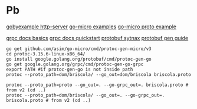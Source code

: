 # Pb

[gobyexample http-server](https://gobyexample.com/http-servers)
[go-micro examples](https://github.com/asim/go-micro/tree/master/examples)
[go-micro proto example](https://github.com/asim/go-micro/tree/master/cmd/protoc-gen-micro)

[grpc docs basics](https://grpc.io/docs/languages/go/basics/)
[grpc docs quickstart](https://grpc.io/docs/languages/go/quickstart/)
[protobuf sytnax](https://developers.google.com/protocol-buffers/docs/reference/proto3-spec#syntax)
[protobuf gen guide](https://developers.google.com/protocol-buffers/docs/reference/go-generated)

```shell
go get github.com/asim/go-micro/cmd/protoc-gen-micro/v3
cd protoc-3.15.6-linux-x86_64/
go install google.golang.org/protobuf/cmd/protoc-gen-go
go get google.golang.org/grpc/cmd/protoc-gen-go-grpc
export PATH #if protoc-gen-go is not inside path
protoc --proto_path=dom/briscola/ --go_out=dom/briscola briscola.proto

protoc --proto_path=proto --go_out=. --go-grpc_out=. briscola.proto # from v2 (cd ..)
protoc --proto_path=dom/briscola/ --go_out=. --go-grpc_out=. briscola.proto # from v2 (cd ..)
```
